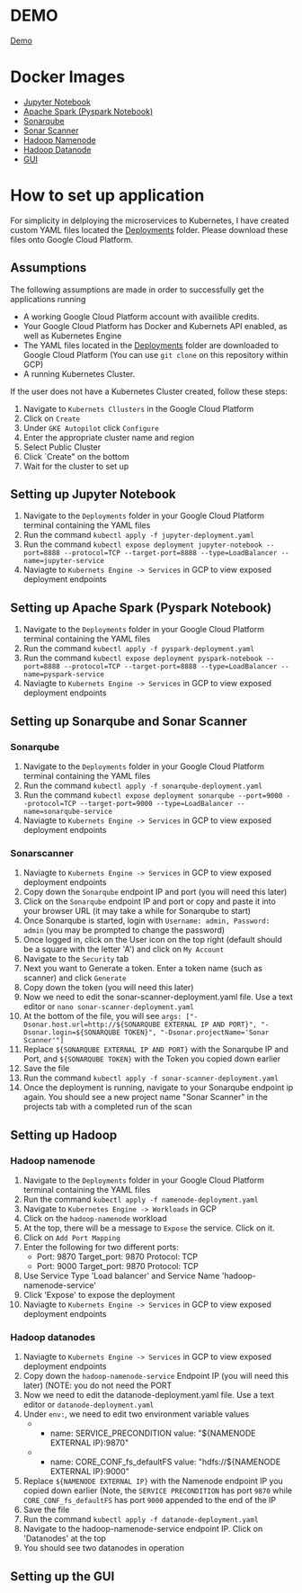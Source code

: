 # DEMO
[Demo](Link)

# Docker Images
* [Jupyter Notebook](https://hub.docker.com/r/jupyter/minimal-notebook)
* [Apache Spark (Pyspark Notebook)](https://hub.docker.com/r/jupyter/pyspark-notebook)
* [Sonarqube](https://hub.docker.com/_/sonarqube)
* [Sonar Scanner](https://hub.docker.com/r/newtmitch/sonar-scanner)
* [Hadoop Namenode](https://hub.docker.com/layers/bde2020/hadoop-namenode/2.0.0-hadoop3.2.1-java8/images/sha256-51ad9293ec52083c5003ef0aaab00c3dd7d6335ddf495cc1257f97a272cab4c0?context=explore)
* [Hadoop Datanode](https://hub.docker.com/layers/bde2020/hadoop-datanode/2.0.0-hadoop3.2.1-java8/images/sha256-ddf6e9ad55af4f73d2ccb6da31d9e3331ffb94d5f046126db4f40aa348d484bf?context=explore)
* [GUI](Link)

# How to set up application
For simplicity in delploying the microservices to Kubernetes, I have created custom YAML files located the [Deployments](./Deployments) folder. Please download these files onto Google Cloud Platform.

## Assumptions
The following assumptions are made in order to successfully get the applications running

* A working Google Cloud Platform account with availible credits.
* Your Google Cloud Platform has Docker and Kubernets API enabled, as well as Kubernetes Engine
* The YAML files located in the [Deployments](.Deployments) folder are downloaded to Google Cloud Platform (You can use `git clone` on this repository within GCP)
* A running Kubernetes Cluster.

If the user does not have a Kubernetes Cluster created, follow these steps:

1. Navigate to `Kubernets Cllusters` in the Google Cloud Platform
2. Click on `Create`
3. Under `GKE Autopilot` click `Configure`
4. Enter the appropriate cluster name and region
5. Select Public Cluster
6. Click `Create" on the bottom
7. Wait for the cluster to set up

## Setting up Jupyter Notebook
1. Navigate to the `Deployments` folder in your Google Cloud Platform terminal containing the YAML files
2. Run the command `kubectl apply -f jupyter-deployment.yaml`
3. Run the command `kubectl expose deployment jupyter-notebook --port=8888 --protocol=TCP --target-port=8888 --type=LoadBalancer --name=jupyter-service`
4. Naviagte to `Kubernets Engine -> Services` in GCP to view exposed deployment endpoints

## Setting up Apache Spark (Pyspark Notebook)
1. Navigate to the `Deployments` folder in your Google Cloud Platform terminal containing the YAML files
2. Run the command `kubectl apply -f pyspark-deployment.yaml`
3. Run the command `kubectl expose deployment pyspark-notebook --port=8888 --protocol=TCP --target-port=8888 --type=LoadBalancer --name=pyspark-service`
4. Naviagte to `Kubernets Engine -> Services` in GCP to view exposed deployment endpoints

## Setting up Sonarqube and Sonar Scanner
### Sonarqube
1. Navigate to the `Deployments` folder in your Google Cloud Platform terminal containing the YAML files
2. Run the command `kubectl apply -f sonarqube-deployment.yaml`
3. Run the command `kubectl expose deployment sonarqube --port=9000 --protocol=TCP --target-port=9000 --type=LoadBalancer --name=sonarqube-service`
4. Naviagte to `Kubernets Engine -> Services` in GCP to view exposed deployment endpoints
### Sonarscanner
1. Naviagte to `Kubernets Engine -> Services` in GCP to view exposed deployment endpoints
2. Copy down the `Sonarqube` endpoint IP and port (you will need this later)
3. Click on the `Sonarqube` endpoint IP and port or copy and paste it into your browser URL (it may take a while for Sonarqube to start)
4. Once Sonarqube is started, login with `Username: admin, Password: admin` (you may be prompted to change the password)
5. Once logged in, click on the User icon on the top right (default should be a square with the letter 'A') and click on `My Account`
6. Navigate to the `Security` tab
7. Next you want to Generate a token. Enter a token name (such as scanner) and click `Generate`
8. Copy down the token (you will need this later)
9. Now we need to edit the sonar-scanner-deployment.yaml file. Use a text editor or `nano sonar-scanner-deployment.yaml`
10. At the bottom of the file, you will see `args: ["-Dsonar.host.url=http://${SONARQUBE EXTERNAL IP AND PORT}", "-Dsonar.login=${SONARQUBE TOKEN}", "-Dsonar.projectName='Sonar Scanner'"]`
11. Replace `${SONARQUBE EXTERNAL IP AND PORT}` with the Sonarqube IP and Port, and `${SONARQUBE TOKEN}` with the Token you copied down earlier
12. Save the file
13. Run the command `kubectl apply -f sonar-scanner-deployment.yaml`
14. Once the deployment is running, navigate to your Sonarqube endpoint ip again. You should see a new project name "Sonar Scanner" in the projects tab with a completed run of the scan

## Setting up Hadoop
### Hadoop namenode
1. Navigate to the `Deployments` folder in your Google Cloud Platform terminal containing the YAML files
2. Run the command `kubectl apply -f namenode-deployment.yaml`
3. Navigate to `Kubernetes Engine -> Workloads` in GCP
4. Click on the `hadoop-namenode` workload
5. At the top, there will be a message to `Expose` the service. Click on it.
6. Click on `Add Port Mapping` 
7. Enter the following for two different ports:
    * Port: 9870 Target_port: 9870 Protocol: TCP
    * Port: 9000 Target_port: 9870 Protocol: TCP
8. Use Service Type 'Load balancer' and Service Name 'hadoop-namenode-service'
9. Click 'Expose' to expose the deployment
10. Naviagte to `Kubernets Engine -> Services` in GCP to view exposed deployment endpoints
### Hadoop datanodes
1. Naviagte to `Kubernets Engine -> Services` in GCP to view exposed deployment endpoints
2. Copy down the `hadoop-namenode-service` Endpoint IP (you will need this later) (NOTE: you do not need the PORT
3. Now we need to edit the datanode-deployment.yaml file. Use a text editor or `datanode-deployment.yaml`
4. Under `env:`, we need to edit two environment variable values
   * - name: SERVICE_PRECONDITION
          value: "${NAMENODE EXTERNAL IP}:9870"
   * - name: CORE_CONF_fs_defaultFS
          value: "hdfs://${NAMENODE EXTERNAL IP}:9000"
5. Replace `${NAMENODE EXTERNAL IP}` with the Namenode endpoint IP you copied down earlier (Note, the `SERVICE PRECONDITION` has port `9870` while `CORE_CONF_fs_defaultFS` has port `9000` appended to the end of the IP
6. Save the file
7. Run the command `kubectl apply -f datanode-deployment.yaml`
8. Navigate to the hadoop-namenode-service endpoint IP. Click on 'Datanodes' at the top
9. You should see two datanodes in operation

## Setting up the GUI

